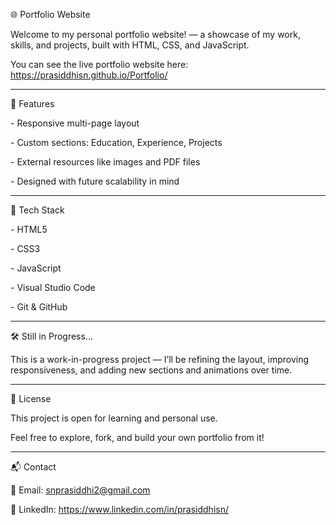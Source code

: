 🌐 Portfolio Website

Welcome to my personal portfolio website! — a showcase of my work, skills, and projects, built with HTML, CSS, and JavaScript.

You can see the live portfolio website here: https://prasiddhisn.github.io/Portfolio/

---

🚀 Features

\- Responsive multi-page layout

\- Custom sections: Education, Experience, Projects

\- External resources like images and PDF files

\- Designed with future scalability in mind

---

🔧 Tech Stack

\- HTML5

\- CSS3

\- JavaScript

\- Visual Studio Code

\- Git \& GitHub

---

🛠️ Still in Progress...

This is a work-in-progress project — I’ll be refining the layout, improving responsiveness, and adding new sections and animations over time.

---

📄 License

This project is open for learning and personal use.

Feel free to explore, fork, and build your own portfolio from it!

---

📬 Contact

📧 Email: snprasiddhi2@gmail.com

🔗 LinkedIn: https://www.linkedin.com/in/prasiddhisn/
